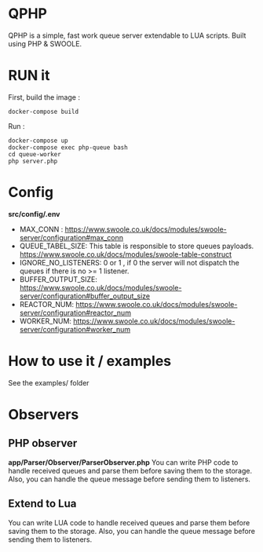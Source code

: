 # QPHP
QPHP is a simple, fast work queue server extendable to LUA scripts. Built using PHP & SWOOLE.
# RUN it
First, build the image :
```
docker-compose build
```
Run : 
```
docker-compose up
docker-compose exec php-queue bash
cd queue-worker
php server.php
```
# Config
**src/config/.env**
<br/>
- MAX_CONN : https://www.swoole.co.uk/docs/modules/swoole-server/configuration#max_conn
- QUEUE_TABEL_SIZE: This table is responsible to store queues payloads. https://www.swoole.co.uk/docs/modules/swoole-table-construct
- IGNORE_NO_LISTENERS: 0 or 1 , if 0 the server will not dispatch the queues if there is no >= 1 listener.
- BUFFER_OUTPUT_SIZE: https://www.swoole.co.uk/docs/modules/swoole-server/configuration#buffer_output_size
- REACTOR_NUM: https://www.swoole.co.uk/docs/modules/swoole-server/configuration#reactor_num
- WORKER_NUM: https://www.swoole.co.uk/docs/modules/swoole-server/configuration#worker_num
# How to use it / examples
See the examples/ folder
# Observers
## PHP observer
**app/Parser/Observer/ParserObserver.php**
You can write PHP code to handle received queues and parse them before saving them to the storage.
Also, you can handle the queue message before sending them to listeners.
## Extend to Lua
You can write LUA code to handle received queues and parse them before saving them to the storage.
Also, you can handle the queue message before sending them to listeners.
